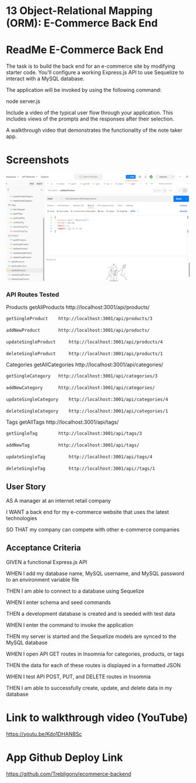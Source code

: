 # 13 Object-Relational Mapping (ORM): E-Commerce Back End

# ReadMe E-Commerce Back End

The task is to build the back end for an e-commerce site by modifying starter code. You’ll configure a working Express.js API to use Sequelize to interact with a MySQL database.

The application will be invoked by using the following command:

node server.js

Include a video of the typical user flow through your application. This includes views of the prompts and the responses after their selection.


A walkthrough video that demonstrates the functionality of the note taker app.



# Screenshots


<img src="./assets/AddNewProduct.png">




### API Routes Tested

Products
	getAllProducts  		http://localhost:3001/api/products/

	getSingleProduct  	http://localhost:3001/api/products/3

	addNewProduct  		http://localhost:3001/api/products/

	updateSingleProduct  	http://localhost:3001/api/products/4

	deleteSingleProduct  	http://localhost:3001/api/products/1

	
Categories
	getAllCategories		http://localhost:3001/api/categories/

	getSingleCategory 	http://localhost:3001/api/categories/3

	addNewCategory 		http://localhost:3001/api/categories/

	updateSingleCategory 	http://localhost:3001/api/categories/4

	deleteSingleCategory	http://localhost:3001/api/categories/1

	
Tags
	getAllTags			http://localhost:3001/api/tags/

	getSingleTag 		http://localhost:3001/api/tags/3

	addNewTag 	 		http://localhost:3001/api/tags/

	updateSingleTag 	 	http://localhost:3001/api/tags/4

	deleteSingleTag 		http://localhost:3001/api//tags/1

	

## User Story

AS A manager at an internet retail company

I WANT a back end for my e-commerce website that uses the latest technologies

SO THAT my company can compete with other e-commerce companies


## Acceptance Criteria


GIVEN a functional Express.js API

WHEN I add my database name, MySQL username, and MySQL password to an
 environment variable file

THEN I am able to connect to a database using Sequelize

WHEN I enter schema and seed commands

THEN a development database is created and is seeded with test data

WHEN I enter the command to invoke the application

THEN my server is started and the Sequelize models are synced to the MySQL
database

WHEN I open API GET routes in Insomnia for categories, products, or tags

THEN the data for each of these routes is displayed in a formatted JSON

WHEN I test API POST, PUT, and DELETE routes in Insomnia

THEN I am able to successfully create, update, and delete data in my database


# Link to walkthrough video (YouTube)

https://youtu.be/Kdo1DHAN8Sc


# App Github Deploy Link


https://github.com/Trebligony/ecommerce-backend






